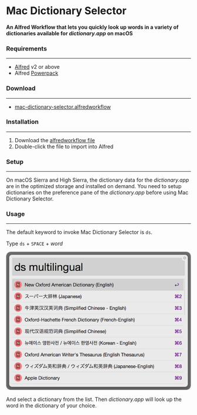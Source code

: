 # Mac Dictionary Selector

**An Alfred Workflow that lets you quickly look up words in a variety of dictionaries available for _dictionary.app_ on macOS**

### Requirements

---

* [Alfred](https://www.alfredapp.com) v2 or above
* Alfred [Powerpack](https://www.alfredapp.com/powerpack/)

### Download

---
* [mac-dictionary-selector.alfredworkflow](https://github.com/yohasebe/mac-dictionary-selector/raw/master/Mac%20Dictionary%20Selector.alfredworkflow)

### Installation

---

1. Download the [alfredworkflow file](https://github.com/yohasebe/mac-dictionary-selector/raw/master/Mac%20Dictionary%20Selector.alfredworkflow)
2. Double-click the file to import into Alfred

### Setup

---

On macOS Sierra and High Sierra, the dictionary data for the _dictionary.app_ are in the optimized storage and installed on demand. You need to setup dictionaries on the preference pane of the _dictionary.app_ before using Mac Dictionary Selector.

### Usage

---

The default keyword to invoke Mac Dictionary Selector is `ds`.

Type `ds` + `SPACE` + _word_

![screenshot](https://raw.githubusercontent.com/yohasebe/mac-dictionary-selector/master/img/mac-dictionary-selector.png)

And select a dictionary from the list. Then _dictionary.app_ will look up the word in the dictionary of your choice.



